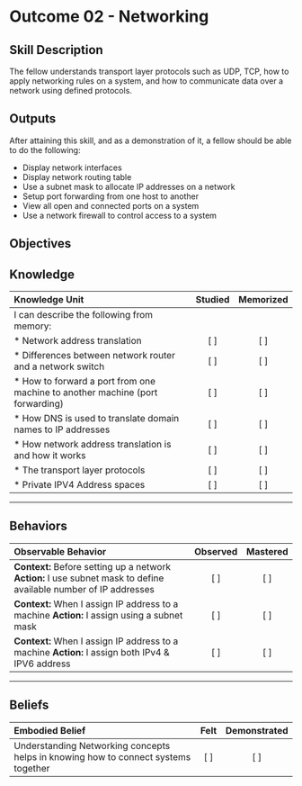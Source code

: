# Outcome 02 - Networking

Skill Description
-----------------
The fellow understands transport layer protocols such as UDP, TCP, how to apply networking rules on a system, and how to communicate data over a network using defined protocols.


Outputs
-------
After attaining this skill, and as a demonstration of it, a fellow should be able to do the following:

- Display network interfaces
- Display network routing table
- Use a subnet mask to allocate IP addresses on a network
- Setup port forwarding from one host to another
- View all open and connected ports on a system
- Use a network firewall to control access to a system


**Objectives**
--------------


## **Knowledge**

| Knowledge Unit   |      Studied      | Memorized |
|:-----------------|:-----------------:|:---------:|
| I can describe the following from memory: | | |
| * Network address translation | [ ] | [ ] |
| * Differences between network router and a network switch | [ ] | [ ] |
| * How to forward a port from one machine to another machine (port forwarding) | [ ] | [ ] |
| * How DNS is used to translate domain names to IP addresses | [ ] | [ ] |
| * How network address translation is and how it works | [ ] | [ ] |
| * The transport layer protocols | [ ] | [ ] |
| * Private IPV4 Address spaces | [ ] | [ ] |


----------------


## **Behaviors**

| Observable Behavior   |      Observed      | Mastered |
|:----------------------|:------------------:|:--------:|
| **Context:** Before setting up a network **Action:** I use subnet mask to define available number of IP addresses | [ ] | [ ] |
| **Context:** When I assign IP address to a machine **Action:** I assign using a subnet mask | [ ] | [ ] |
| **Context:** When I assign IP address to a machine **Action:** I assign both IPv4 & IPV6 address | [ ] | [ ] |


--------------


## **Beliefs**

| Embodied Belief   |      Felt          | Demonstrated |
|:------------------|:------------------:|:------------:|
| Understanding Networking concepts helps in knowing how to connect systems together | [ ] | [ ] |
